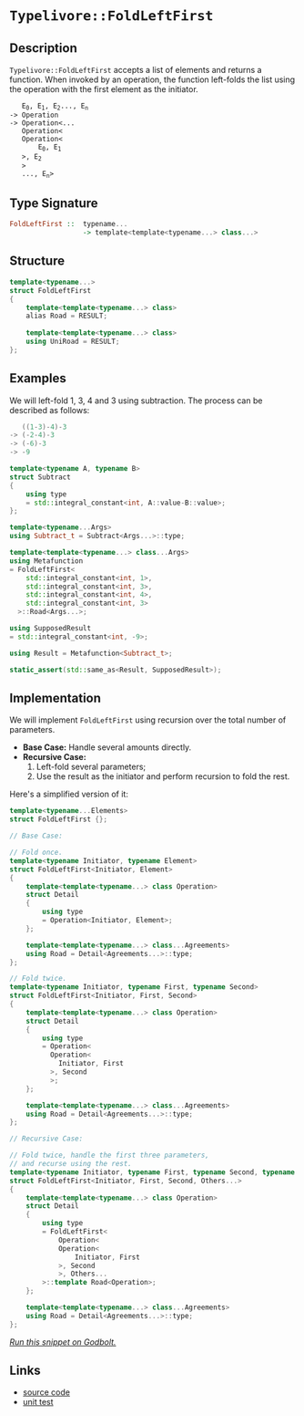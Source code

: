 <!-- Copyright 2024 Feng Mofan
SPDX-License-Identifier: Apache-2.0 -->

# `Typelivore::FoldLeftFirst`

## Description

`Typelivore::FoldLeftFirst` accepts a list of elements and returns a function.
When invoked by an operation, the function left-folds the list using the operation with the first element as the initiator.

<pre><code>   E<sub>0</sub>, E<sub>1</sub>, E<sub>2</sub>..., E<sub>n</sub>
-> Operation
-> Operation&lt;...
   Operation&lt;
   Operation&lt;
       E<sub>0</sub>, E<sub>1</sub>
   &gt;, E<sub>2</sub>
   &gt;
   ..., E<sub>n</sub>&gt;</code></pre>

## Type Signature

```Haskell
FoldLeftFirst ::  typename...
                  -> template<template<typename...> class...>
```

## Structure

```C++
template<typename...>
struct FoldLeftFirst
{
    template<template<typename...> class>
    alias Road = RESULT;
        
    template<template<typename...> class>
    using UniRoad = RESULT;
};
```

## Examples

We will left-fold 1, 3, 4 and 3 using subtraction.
The process can be described as follows:

```C++
   ((1-3)-4)-3
-> (-2-4)-3
-> (-6)-3
-> -9
```

```C++
template<typename A, typename B>
struct Subtract
{
    using type
    = std::integral_constant<int, A::value-B::value>;
};

template<typename...Args>
using Subtract_t = Subtract<Args...>::type;

template<template<typename...> class...Args>
using Metafunction 
= FoldLeftFirst<
    std::integral_constant<int, 1>,
    std::integral_constant<int, 3>,
    std::integral_constant<int, 4>,
    std::integral_constant<int, 3>
  >::Road<Args...>;

using SupposedResult
= std::integral_constant<int, -9>;

using Result = Metafunction<Subtract_t>;

static_assert(std::same_as<Result, SupposedResult>);
```

## Implementation

We will implement `FoldLeftFirst` using recursion over the total number of parameters.

- **Base Case:** Handle several amounts directly.
- **Recursive Case:**
  1. Left-fold several parameters;
  2. Use the result as the initiator and perform recursion to fold the rest.

Here's a simplified version of it:

```C++
template<typename...Elements>
struct FoldLeftFirst {};

// Base Case:

// Fold once.
template<typename Initiator, typename Element>
struct FoldLeftFirst<Initiator, Element>
{
    template<template<typename...> class Operation>
    struct Detail
    {
        using type 
        = Operation<Initiator, Element>;
    };

    template<template<typename...> class...Agreements>
    using Road = Detail<Agreements...>::type;
};

// Fold twice.
template<typename Initiator, typename First, typename Second>
struct FoldLeftFirst<Initiator, First, Second>
{
    template<template<typename...> class Operation>
    struct Detail
    {
        using type 
        = Operation<
          Operation<
            Initiator, First
          >, Second
          >;
    };

    template<template<typename...> class...Agreements>
    using Road = Detail<Agreements...>::type;
};

// Recursive Case:

// Fold twice, handle the first three parameters,
// and recurse using the rest.
template<typename Initiator, typename First, typename Second, typename...Others>
struct FoldLeftFirst<Initiator, First, Second, Others...>
{
    template<template<typename...> class Operation>
    struct Detail
    {
        using type 
        = FoldLeftFirst<
            Operation<
            Operation<
                Initiator, First
            >, Second
            >, Others...
        >::template Road<Operation>;
    };

    template<template<typename...> class...Agreements>
    using Road = Detail<Agreements...>::type;
};
```

[*Run this snippet on Godbolt.*](https://godbolt.org/#z:OYLghAFBqd5QCxAYwPYBMCmBRdBLAF1QCcAaPECAMzwBtMA7AQwFtMQByARg9KtQYEAysib0QXACx8BBAKoBnTAAUAHpwAMvAFYTStJg1DIApACYAQuYukl9ZATwDKjdAGFUtAK4sGIAKwAzKSuADJ4DJgAcj4ARpjEIACc0gAOqAqETgwe3r4BwemZjgLhkTEs8Ykptpj2JQxCBEzEBLk%2BfkG19dlNLQRl0XEJydIKza3t%2BV3j/YMVVaMAlLaoXsTI7BwEmCypBjsmgW4EAJ6pjKyYAHS32PRsggpH2CYaAILjxF4OANQAYp50KFMFQCP88MRxr8TAB2KywgAiRysHze7wA9BjfhYmEpfm48ex0eisQCgb8BJtruidnsDpgjidzpc2L8AJIMLJMIhkX5nC7MNn3XaMAgvdFfH4Ecm0YGg8GQ8ZMznc3mkX4ix7iwKvNHw9G/I383b7HmM450s2HS0soU3W4vX7IAwKBS/ADyF2IPOyEo%2Bxt%2BUr%2BiMwzTohuNcNR70Dga8mSM/JZMIDcaNR0Rnu9voEKq5jh5JA1WrFEsCMcDcORFZJaaNVoZTMb5ubdqutxpuudroUnfewGImFFT39seNCYiwF%2BACVUEx0DDAlnQ%2BHaEyB0ORwQ%2B47dSAQAKLTHqyi65jsYC5fyAO54am001N22Cq4cgt4It8o/2gFKggaj%2Bb5CJgaAMOgY7BjKV7ymCEJQjqbiqoW6p/ghGogWBEG6iSBr1ia9KtpaT5Ecyr5sJ2Touni7pegkuYMGOgZQb8q5MBG%2BHRpG6aTkmR6puO6aZtm9ENEy3HpiJPpiccEmSe%2BarFmhyr4UJuoYaBAgQapcblpWUZImeaL4S2NonCRZlARRe7YD2NH9oOw7as8OH4bx05zguS4rmG7Hrscm5OWKu5dtgB5HkZ7ynrWxkXrOoHrJkABumAEkSIDnmSMG3vemAagghjoPQ/IIKlNAISVW6/KkLRXDsUKkKS2KFb8Q7IIlqXuSVqVDuMNIfKZFpkayqXIZ%2BqFWal8HjIB7ZsphWmzeRDrXB6BClVCkEEN8fwwSCcH/vmil8tNAG/At4EamtG0hWOXEmRZQ2DW2y2Ud21FulJDFMcaLFsRxgkwnhgPxom078XJUbLrKsGKgh4k6emdHSX6smI3GyPfWjIPycaY1fhqp2Q2p2AaVhxO6epnrrQkt3oy84WPbO87YW4mMya8MWA9FJ4PYRlmPS9I1vbZH0hYF24uXqgNdZ5i7Cf9/luBLzki%2BFLKRTzmUAFS63r%2BsYqSesACrYEIxt64bHwYvrtva1bUVomYgQRC6XhYEubhgZsqQ7ndA2Cy%2BI2/O8S3B1YrmfNt0rnV4sTbUwDi4fpRpdRFnHQ%2BM6AHhEOyDmIAD6YGzIITK5xq7wHklYheJgAC0FhVzXFqcyehlc4%2B/NPXNK3vMQwBS%2BiXVCHHCcOAXMrCSP8c%2BknAX97d%2B6HhrHcB13zaB8N9oi3Zbr9gvY5dQAsr5VBeAwDjZAJwl7QqRPY8xBDZyAueYPntBFwIJeIeXvxcC8jV8JZxzoIN%2BPoP7F2aKXY4v9AgAIksAl%2BoD36fwYN/MuggNSSHgUAp%2BIC87gNQegmBmDfhwMjhmJecsNwLxFprD4w8vCpCKJgdAM5MAKC8LQcUaJM54KQQQwukDDA/1IXXJIelzyyw4Vwye0MT7NDPhfGSbhp5jwIBPSRsVZiOGQAXGiCQCAQEQQoK4%2BiXJuHYZw7hGEmEsLYTI7hLwlgog4CsWgnB/C8D8BwLQpBUCcDcNYawQY1gbFSuYQIPBSAEE0G4lYABrAIkhrgaEkFwWEgQND%2BA0GYAAbHkswAAOIp%2BhOCSF4CwCQGgNCkB8X4gJHBeAKBALU2Jvi3GkDgLAGAiAQBrAIKkLwAEKAQDQHsOgCQohXE4KoIpeS655MkL8YAyBkB/xSWYXgrDCAkDwNnLgMhBAiDEOwKQRz5BKDUHE0guhDk3h9KkTgPB3GeO8TcxpHphlDJlKgKgvw5kLKWSstZGzrhmF%2BBADwEz6DEBhM7LgSxeDtK0CsCASBxmpEmWQUZmLsUgGAFIMwfA6D1RaRAWINzYgRBaKcZ5vBqXMGIKcD0sRtCgXadE8Z2oPQMFoHSjppAsCxC8MAQktBaAtO4LwLALBDDAHEIK/AbVHApSlX4zAqgEo7HpeQUBHjBW0DwLEH0zKPBYBudtPAVTpWkBSsQWIGRMChjlUYI1Rg4krCoAYAeAA1PAmAbx0R8dE/gxzRDiHOWGy5Kh1CCrufoeVKBgmWH0MalpkAVioF9tkKVdcs6ZlMJYawZgGn2uIPsjh8AVh2A5dkFw4Eph%2BEOWECIQxKgjEOUULIAgm16G7Q0eYwxEiHNrZfAQfRJieA6HoMdDRJ0DDbQsTttgJhtGnfkUda6h0dpHTWsJmwJCvI4F4upHzOAAvmYs5Zqz1lSHBZC3Auy4WRMRciz1KxSoLhGBARJIBJCBGuEkQIsJJBpLMJIPJNT/B5KSGUjgFTSBVKidcPJXA8lFKSEU9D/h0n%2BGA3ks9grGnNNaTEz1XTenov6d84Z5BKB4thdMtgnAWgsCSrCOuTA7JJi4Eka4XBUnbPwLyfZeho0nMjdIaNihY03N0MSh5TAnnSuPae%2BpvBPm0d%2Bf8tjHGuM8enHxgTqTIXQqxbC%2BFgQzBIvIx0tFGLUAwoSPRsZTmLMjD05x6iRg%2BNcFqTQbhtNKCUsFYy2lurwvMtZeyhwuruVil5fym5wrRXislbq2V8rFV%2BOVXWtVNzNXaq2NE1%2BBq/FGpNbS81Ww/FWptdE%2B1jqlAuuy1OCj3qmB%2BoDUGwUuqJMRrOdJ2QsnrnxpAMSgwHqi1WFTZVjNv7/E5q/pwfNT9C0posKWzT5bK0LZrXUOtzgICuD7S28CO7FhdoyD2nIG7m2kAHdkS7K6529DXWd7oR3GjbqXcO2dH37sA7mH93dR7VjrEPYi%2BD6nz0cF%2BF5gzPmjP8cExoR9ImSBWbfXZ1Fn7MDfsSItg1iHkP8bSbCfDsJMmSAg0sw5Gn/GcFI20ij3S%2BkDJ%2Ba5xjUyZkcDY8ClgCgkrrKSsZhk4xhPPrE4cgbpyJDDcEKNuNfjdDBCUypl5MP3nEc4F8wZwzKS6eICwQXwvRfi/NNCKF7nsVWcCLZlFnTqM85xQx23sKQAi%2BYQXMXSQC4S40QL6TpLgsUqpTS5lkXI8srZRy%2BLTmeV8oFblzAIqxViAy7arLbrasyshPlqtgqivtR1basrNzKumtODVy1FaGu8Ca061rbr2v2b4D6hQ/rA3Bv67ISTQ2LnK/kyAYIU3jCbbTbEfbS2GhSoxMAmbJay0JArVgGfb3junaB%2Bd4EoOruPZuw0T7T3Sj79e4d8dP3%2Bifc39f1oL2R2rpvzv5/D/z97oh%2BE8HBrYe6/h8Hr8ELiLr8H7tcIHhjs%2Btjo7h%2BqQF%2BlgETseqThNvxoEIEP4DkukjUmgbCBhkRg0szrYGRk7ksH%2BpIP4EBv4EUvkikEkJkiBlwGPpwIEDrgQU0rjvEvBlsvgZpoQSQSsPapkM4JIEAA%3D)

## Links

- [source code](../../../../conceptrodon/typelivore/fold_left_first.hpp)
- [unit test](../../../../tests/unit/metafunctions/typelivore/fold_left_first.test.hpp)
